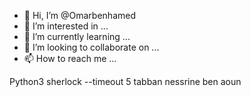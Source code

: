 - 👋 Hi, I’m @Omarbenhamed
- 👀 I’m interested in ...
- 🌱 I’m currently learning ...
- 💞️ I’m looking to collaborate on ...
- 📫 How to reach me ...

<!---
Omarbenhamed/Omarbenhamed is a ✨ special ✨ repository because its `README.md` (this file) appears on your GitHub profile.
You can click the Preview link to take a look at your changes.
--->
Python3 sherlock --timeout 5 tabban nessrine ben aoun 
